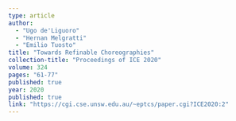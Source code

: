 ```yaml
---
type: article
author:
  - "Ugo de'Liguoro"
  - "Hernan Melgratti"
  - "Emilio Tuosto"
title: "Towards Refinable Choreographies"
collection-title: "Proceedings of ICE 2020"
volume: 324
pages: "61-77"
published: true
year: 2020
published: true
link: "https://cgi.cse.unsw.edu.au/~eptcs/paper.cgi?ICE2020:2"
---
```

